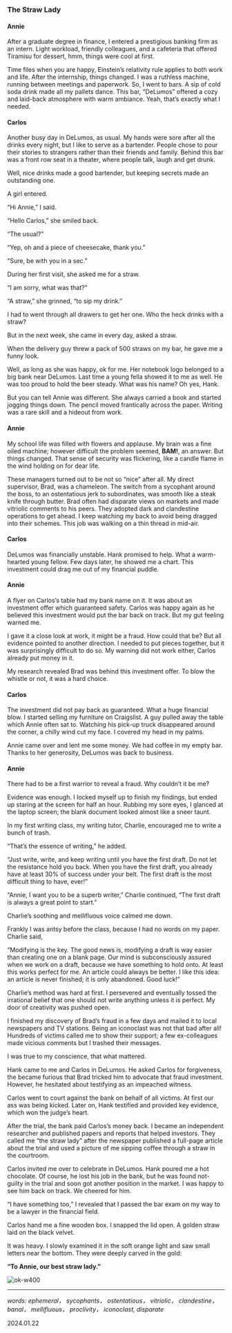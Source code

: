 
### The Straw Lady

#### Annie

After a graduate degree in finance, I entered a prestigious banking firm as an intern. Light workload, friendly colleagues, and a cafeteria that offered Tiramisu for dessert, hmm, things were cool at first.

Time files when you are happy, Einstein’s relativity rule applies to both work and life. After the internship, things changed. I was a ruthless machine, running between meetings and paperwork. 
So, I went to bars. A sip of cold soda drink made all my pallets dance. This bar, “DeLumos” offered a cozy and laid-back atmosphere with warm ambiance. Yeah, that’s exactly what I needed.

####  Carlos

Another busy day in DeLumos, as usual. My hands were sore after all the drinks every night, but I like to serve as a bartender. People chose to pour their stories to strangers rather than their friends and family. Behind this bar was a front row seat in a theater, where people talk, laugh and get drunk.

Well, nice drinks made a good bartender, but keeping secrets made an outstanding one. 

A girl entered.

“Hi Annie,” I said.

“Hello Carlos,” she smiled back. 

“The usual?”

“Yep, oh and a piece of cheesecake, thank you.”

“Sure, be with you in a sec.”

During her first visit, she asked me for a straw.

“I am sorry, what was that?” 

“A straw,” she grinned, “to sip my drink.”

I had to went through all drawers to get her one. Who the heck drinks with a straw?

But in the next week, she came in every day, asked a straw. 

When the delivery guy threw a pack of 500 straws on my bar, he gave me a funny look.

Well, as long as she was happy, ok for me. Her notebook logo belonged to a big bank near DeLumos. Last time a young fella showed it to me as well. He was too proud to hold the beer steady. What was his name? Oh yes, Hank.

But you can tell Annie was different. She always carried a book and started jogging things down. The pencil moved frantically across the paper. Writing was a rare skill and a hideout from work.

#### Annie

My school life was filled with flowers and applause. My brain was a fine oiled machine; however difficult the problem seemed, **BAM!**, an answer. But things changed. That sense of security was flickering, like a candle flame in the wind holding on for dear life.

These managers turned out to be not so “nice” after all. My direct supervisor, Brad, was a chameleon. The switch from a sycophant around the boss, to an ostentatious jerk to subordinates, was smooth like a steak knife through butter.
Brad often had disparate views on markets and made vitriolic comments to his peers. They adopted dark and clandestine operations to get ahead. I keep watching my back to avoid being dragged into their schemes. This job was walking on a thin thread in mid-air.

#### Carlos

DeLumos was financially unstable. Hank promised to help. What a warm-hearted young fellow. Few days later, he showed me a chart. This investment could drag me out of my financial puddle. 

#### Annie 

A flyer on Carlos’s table had my bank name on it. It was about an investment offer which guaranteed safety. Carlos was happy again as he believed this investment would put the bar back on track. But my gut feeling warned me. 

I gave it a close look at work, it might be a fraud. How could that be? But all evidence pointed to another direction. I needed to put pieces together, but it was surprisingly difficult to do so. My warning did not work either, Carlos already put money in it.

My research revealed Brad was behind this investment offer. To blow the whistle or not, it was a hard choice.

#### Carlos
 
The investment did not pay back as guaranteed. What a huge financial blow. I started selling my furniture on Craigslist. A guy pulled away the table which Annie often sat to. Watching his pick-up truck disappeared around the corner, a chilly wind cut my face. I covered my head in my palms.

Annie came over and lent me some money. We had coffee in my empty bar. Thanks to her generosity, DeLumos was back to business.

#### Annie

There had to be a first warrior to reveal a fraud. Why couldn’t it be me?

Evidence was enough. I locked myself up to finish my findings, but ended up staring at the screen for half an hour. Rubbing my sore eyes, I glanced at the laptop screen; the blank document looked almost like a sneer taunt. 

In my first writing class, my writing tutor, Charlie, encouraged me to write a bunch of trash.

“That’s the essence of writing,” he added.

“Just write, write, and keep writing until you have the first draft. Do not let the resistance hold you back. When you have the first draft, you already have at least 30% of success under your belt. The first draft is the most difficult thing to have, ever!”

“Annie, I want you to be a superb writer,” Charlie continued, “The first draft is always a great point to start.”

Charlie’s soothing and mellifluous voice calmed me down. 

Frankly I was antsy before the class, because I had no words on my paper. Charlie said,

“Modifying is the key. The good news is, modifying a draft is way easier than creating one on a blank page. Our mind is subconsciously assured when we work on a draft, because we have something to hold onto. At least this works perfect for me. An article could always be better. I like this idea: an article is never finished; it is only abandoned. Good luck!”

Charlie’s method was hard at first. I persevered and eventually tossed the irrational belief that one should not write anything unless it is perfect. My door of creativity was pushed open.

I finished my discovery of Brad’s fraud in a few days and mailed it to local newspapers and TV stations. Being an iconoclast was not that bad after all! Hundreds of victims called me to show their support; a few ex-colleagues made vicious comments but I trashed their messages. 

I was true to my conscience, that what mattered.

Hank came to me and Carlos in DeLumos. He asked Carlos for forgiveness, the became furious that Brad tricked him to advocate that fraud investment. However, he hesitated about testifying as an impeached witness.

Carlos went to court against the bank on behalf of all victims. At first our ass was being kicked. Later on, Hank testified and provided key evidence, which won the judge’s heart.

After the trial, the bank paid Carlos’s money back. I became an independent researcher and published papers and reports that helped investors. They called me “the straw lady” after the newspaper published a full-page article about the trial and used a picture of me sipping coffee through a straw in the courtroom.

Carlos invited me over to celebrate in DeLumos. Hank poured me a hot chocolate. Of course, he lost his job in the bank, but he was found not-guilty in the trial and soon got another position in the market. I was happy to see him back on track. We cheered for him.

“I have something too,” I revealed that I passed the bar exam on my way to be a lawyer in the financial field.

Carlos hand me a fine wooden box. I snapped the lid open. A golden straw laid on the black velvet. 

It was heavy. I slowly examined it in the soft orange light and saw small letters near the bottom. They were deeply carved in the gold:

**“To Annie, our best straw lady.”**

![ok-w400](images/Annie.png)

---

*words: ephemeral， sycophants， ostentatious， vitriolic， clandestine， banal， mellifluous， proclivity， iconoclast, disparate* 

2024.01.22
